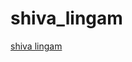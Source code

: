 # shiva_lingam
<a href="https://srinivasan000.github.io/shiva_lingam" target="_blank">shiva lingam</a>
